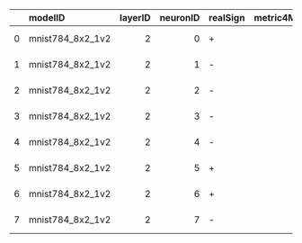 |    | modelID          |   layerID |   neuronID | realSign   |   metric4Minus |   metric4Plus |   percentage | isRecoveredCorrectly   |   tFindCrit |   tSignRec |   tSignatureRec |   tImprovePrec |   recoveryTimeSeconds |   numQueries |   numCritPtQueries |   numPrecQueries |
|---:|:-----------------|----------:|-----------:|:-----------|---------------:|--------------:|-------------:|:-----------------------|------------:|-----------:|----------------:|---------------:|----------------------:|-------------:|-------------------:|-----------------:|
|  0 | mnist784_8x2_1v2 |         2 |          0 | +          |              4 |            11 |     0.733333 | True                   |     2.15809 |  0.0216985 |         2.53394 |    5.96046e-08 |               2.56573 |        11034 |                838 |               58 |
|  1 | mnist784_8x2_1v2 |         2 |          1 | -          |              1 |            14 |     0.933333 | True                   |     2.18264 |  0.0261672 |         2.53394 |    5.96046e-08 |               2.70426 |        11309 |                893 |              154 |
|  2 | mnist784_8x2_1v2 |         2 |          2 | -          |             10 |             5 |     0.666667 | True                   |     2.15499 |  0.0289397 |         2.53394 |    5.96046e-08 |               2.57028 |        11029 |                837 |               19 |
|  3 | mnist784_8x2_1v2 |         2 |          3 | -          |             14 |             1 |     0.933333 | True                   |     2.15544 |  0.0289371 |         2.53394 |    5.96046e-08 |               2.57218 |        11034 |                838 |               21 |
|  4 | mnist784_8x2_1v2 |         2 |          4 | -          |              6 |             9 |     0.6      | True                   |     2.1574  |  0.0265069 |         2.53394 |    5.96046e-08 |               2.56984 |        11029 |                837 |               31 |
|  5 | mnist784_8x2_1v2 |         2 |          5 | +          |             14 |             1 |     0.933333 | True                   |     2.15735 |  0.0260997 |         2.53394 |    5.96046e-08 |               2.56952 |        11029 |                837 |               36 |
|  6 | mnist784_8x2_1v2 |         2 |          6 | +          |              9 |             6 |     0.6      | False                  |     2.15701 |  0.0264051 |         2.53394 |    5.96046e-08 |               2.56937 |        11029 |                837 |               32 |
|  7 | mnist784_8x2_1v2 |         2 |          7 | -          |              3 |            12 |     0.8      | False                  |     2.15596 |  0.0264354 |         2.53394 |    5.96046e-08 |               2.56804 |        11029 |                837 |               25 |